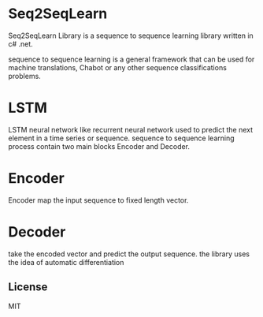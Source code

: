 # Seq2SeqLearn

Seq2SeqLearn Library is a sequence to sequence learning library written in c#  .net.

sequence to sequence learning is a general framework that can be used for machine translations, Chabot or any other sequence classifications problems.
# LSTM
LSTM neural network like recurrent neural network used to predict the next element in a time series or sequence.
sequence to sequence learning process contain two main blocks Encoder and Decoder.
# Encoder
Encoder map the input sequence to fixed length vector.
# Decoder
take the encoded vector and predict the output sequence.
the library uses the idea of automatic differentiation 


License
----

MIT

